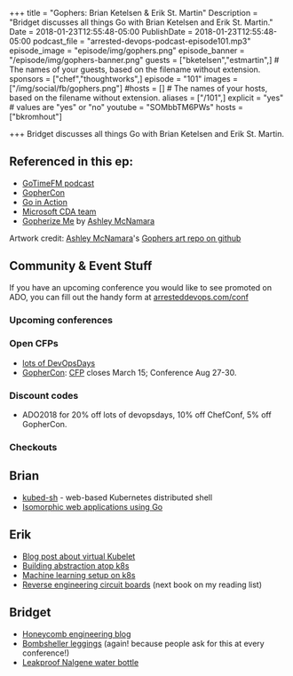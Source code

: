 +++
title = "Gophers: Brian Ketelsen & Erik St. Martin"
Description = "Bridget discusses all things Go with Brian Ketelsen and Erik St. Martin."
Date = 2018-01-23T12:55:48-05:00
PublishDate = 2018-01-23T12:55:48-05:00
podcast_file = "arrested-devops-podcast-episode101.mp3"
episode_image = "episode/img/gophers.png"
episode_banner = "/episode/img/gophers-banner.png"
guests = ["bketelsen","estmartin",] # The names of your guests, based on the filename without extension.
sponsors = ["chef","thoughtworks",]
episode = "101"
images = ["/img/social/fb/gophers.png"]
#hosts = [] # The names of your hosts, based on the filename without extension.
aliases = ["/101",]
explicit = "yes" # values are "yes" or "no"
youtube = "SOMbbTM6PWs"
hosts = ["bkromhout"]

+++
Bridget discusses all things Go with Brian Ketelsen and Erik St. Martin.


## Referenced in this ep:

- [GoTimeFM podcast](https://changelog.com/gotime)
- [GopherCon](https://www.gophercon.com/)
- [Go in Action](https://www.manning.com/books/go-in-action)
- [Microsoft CDA team](https://developer.microsoft.com/advocates/)
- [Gopherize Me](https://gopherize.me/) by [Ashley McNamara](https://twitter.com/ashleymcnamara)

Artwork credit: [Ashley McNamara](https://twitter.com/ashleymcnamara)'s [Gophers art repo on github](https://github.com/ashleymcnamara/gophers)


## Community & Event Stuff

If you have an upcoming conference you would like to see promoted on ADO, you can fill out the handy form at [arresteddevops.com/conf](https://arresteddevops.com/conf)

### Upcoming conferences

### Open CFPs

- [lots of DevOpsDays](https://devopsdays.org/speaking)
- [GopherCon](https://www.gophercon.com/): [CFP](https://www.papercall.io/gophercon2018) closes March 15; Conference Aug 27-30.

### Discount codes
- ADO2018 for 20% off lots of devopsdays, 10% off ChefConf, 5% off GopherCon.

### Checkouts

## Brian
* [kubed-sh](http://kubed.sh/) - web-based Kubernetes distributed shell
* [Isomorphic web applications using Go](https://isomorphicgo.org/)

## Erik
* [Blog post about virtual Kubelet](https://erikstmartin.com/post/virtual-kubelet/)
* [Building abstraction atop k8s](https://www.openfaas.com/)
* [Machine learning setup on k8s](https://github.com/google/kubeflow)
* [Reverse engineering circuit boards](https://www.amazon.com/PCB-RE-Techniques-Mr-Keng-Tiong/dp/1979331383/) (next book on my reading list)


## Bridget
* [Honeycomb engineering blog](https://honeycomb.io/blog/)
* [Bombsheller leggings](https://shop.bombsheller.com/) (again! because people ask for this at every conference!)
* [Leakproof Nalgene water bottle](https://www.amazon.com/dp/B0043TG59E/)
